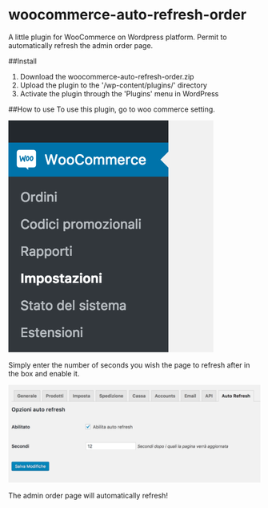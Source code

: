 # woocommerce-auto-refresh-order
A little plugin for WooCommerce on Wordpress platform. Permit to automatically refresh the admin order page.

##Install
1. Download the woocommerce-auto-refresh-order.zip
2. Upload the plugin to the '/wp-content/plugins/' directory
3. Activate the plugin through the 'Plugins' menu in WordPress

##How to use
To use this plugin, go to woo commerce setting.

![Screenshot](screenshot/wc_sub_menu.png)


Simply enter the number of seconds you wish the page to refresh after in the box and enable it.

![Screenshot](screenshot/wc_auto_refresh_settings.png)

The admin order page will automatically refresh!
